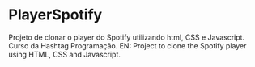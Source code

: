 # PlayerSpotify
 Projeto de clonar o player do Spotify utilizando html, CSS e Javascript. Curso da Hashtag Programação. EN: Project to clone the Spotify player using HTML, CSS and Javascript.
